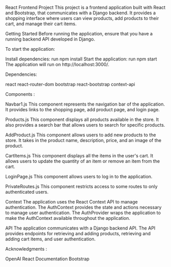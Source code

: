 React Frontend Project
This project is a frontend application built with React and Bootstrap, that communicates with a Django backend. It provides a shopping interface where users can view products, add products to their cart, and manage their cart items.

Getting Started
Before running the application, ensure that you have a running backend API developed in Django.

To start the application:

Install dependencies: run npm install
Start the application: run npm start
The application will run on http://localhost:3000/.

Dependencies: 

react
react-router-dom
bootstrap
react-bootstrap
context-api

Components : 

Navbar1.js
This component represents the navigation bar of the application. It provides links to the shopping page, add product page, and login page.

Products.js
This component displays all products available in the store. It also provides a search bar that allows users to search for specific products.

AddProduct.js
This component allows users to add new products to the store. It takes in the product name, description, price, and an image of the product.

CartItems.js
This component displays all the items in the user's cart. It allows users to update the quantity of an item or remove an item from the cart.

LoginPage.js
This component allows users to log in to the application.

PrivateRoutes.js
This component restricts access to some routes to only authenticated users.

Context
The application uses the React Context API to manage authentication. The AuthContext provides the state and actions necessary to manage user authentication. The AuthProvider wraps the application to make the AuthContext available throughout the application.

API
The application communicates with a Django backend API. The API provides endpoints for retrieving and adding products, retrieving and adding cart items, and user authentication.

Acknowledgments : 

OpenAI
React Documentation
Bootstrap



